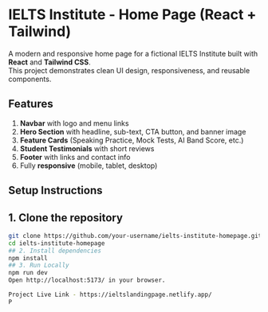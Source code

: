 # IELTS Institute - Home Page (React + Tailwind)

A modern and responsive home page for a fictional IELTS Institute built with **React** and **Tailwind CSS**.  
This project demonstrates clean UI design, responsiveness, and reusable components.

##  Features
1. **Navbar** with logo and menu links  
2. **Hero Section** with headline, sub-text, CTA button, and banner image  
3. **Feature Cards** (Speaking Practice, Mock Tests, AI Band Score, etc.)  
4. **Student Testimonials** with short reviews  
5. **Footer** with links and contact info  
6. Fully **responsive** (mobile, tablet, desktop)  

##  Setup Instructions

## 1. Clone the repository
```bash
git clone https://github.com/your-username/ielts-institute-homepage.git
cd ielts-institute-homepage
## 2. Install dependencies
npm install
## 3. Run Locally
npm run dev
Open http://localhost:5173/ in your browser.

Project Live Link - https://ieltslandingpage.netlify.app/
P
